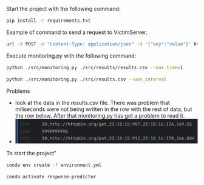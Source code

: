 Start the project with the following command:
```bash
pip install -r requirements.txt
```
Example of command to send a request to VictimServer.
```bash
url -X POST -H "Content-Type: application/json" -d '{"key":"value"}' http://192.168.56.103:5000/api/basic
```
Execute monitoring.py with the following command:
```bash
python ./src/monitoring.py ./src/results/results.csv --max_time=1
```
```bash
python ./src/monitoring.py ./src/results.csv --use_interval
```

Problems
- look at the data in the results.csv file. There was problem that miliseconds were not being written in the row with the rest of data, but the row below. After that monitoring.py has got a problem to read it.
- ![img.png](img.png)

To start the project"
```bash
conda env create -f environment.yml
```
```bash
conda activate response-predictor
```